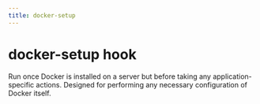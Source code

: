 ```yaml
---
title: docker-setup
---
```


# docker-setup hook

Run once Docker is installed on a server but before taking any application-specific actions. Designed for performing any necessary configuration of Docker itself.
